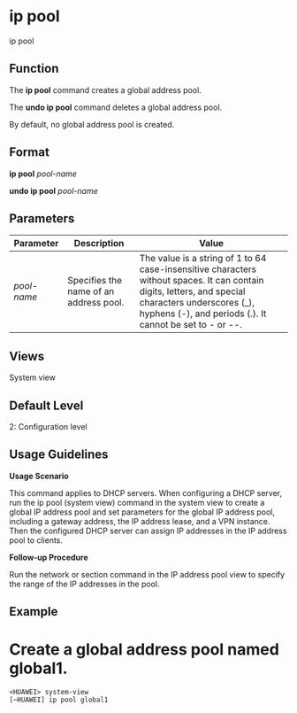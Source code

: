 ip pool
=======

ip pool

Function
--------

The **ip pool** command creates a global address pool.

The **undo ip pool** command deletes a global address pool.

By default, no global address pool is created.



Format
------

**ip pool** *pool-name*

**undo ip pool** *pool-name*



Parameters
----------

| Parameter | Description | Value |
| --- | --- | --- |
| *pool-name* | Specifies the name of an address pool. | The value is a string of 1 to 64 case-insensitive characters without spaces. It can contain digits, letters, and special characters underscores (\_), hyphens (-), and periods (.). It cannot be set to - or --. |




Views
-----

System view



Default Level
-------------

2: Configuration level



Usage Guidelines
----------------

**Usage Scenario**

This command applies to DHCP servers. When configuring a DHCP server, run the ip pool (system view) command in the system view to create a global IP address pool and set parameters for the global IP address pool, including a gateway address, the IP address lease, and a VPN instance. Then the configured DHCP server can assign IP addresses in the IP address pool to clients.

**Follow-up Procedure**

Run the network or section command in the IP address pool view to specify the range of the IP addresses in the pool.



Example
-------

# Create a global address pool named global1.
```
<HUAWEI> system-view
[~HUAWEI] ip pool global1

```
